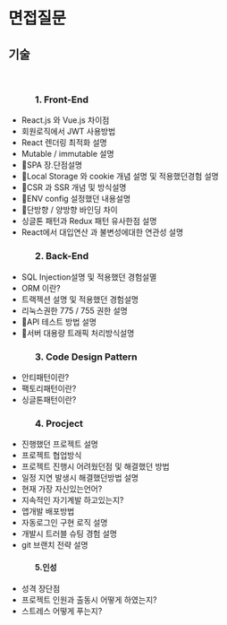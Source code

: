 <h1>면접질문</h1>
<h2>기술</h2>
<br/>
 <p>
<ul>
 <ol><h3>1. Front-End</h3></ol>
   <li>React.js 와 Vue.js 차이점</li>
   <li>회원로직에서 JWT 사용방법</li>
   <li>React 렌더링 최적화 설명</li>
   <li>Mutable / immutable 설명</li>
   <li>SPA 장.단점설명</li>
   <li>Local Storage 와 cookie 개념 설명 및 적용했던경험 설명</li>
   <li>CSR 과 SSR 개념 및 방식설명</li>
   <li>ENV config 설정했던 내용설명</li>
   <li>단방향 / 양방향 바인딩 차이</li>
   <li>싱글톤 패턴과 Redux 패턴 유사한점 설명</li>
   <li>React에서 대입연산 과 불변성에대한 연관성 설명</li>
 </ul>
</p>
<p>
 <ul>
  <ol><h3>2. Back-End</h3></ol>
   <li>SQL Injection설명 및 적용했던 경험설멸</li>
   <li>ORM 이란?</li>
  <li>트랙젝션 설명 및 적용했던 경험설명</li>
  <li>리눅스권한 775 / 755 권한 설명</li>
  <li>API 테스트 방법 설명</li>
  <li>서버 대용량 트래픽 처리방식설명</li>
 </ul>
</p>
<p>
 <ul>
  <ol><h3>3. Code Design Pattern</h3></ol>
   <li>안티패턴이란?</li>
   <li>팩토리패턴이란?</li>
   <li>싱글톤패턴이란?</li>
 </ul>
</p>
<p>
 <ul>
  <ol><h3>4. Procject</h3></ol>
   <li>진행했던 프로젝트 설명</li>
   <li>프로젝트 협업방식</li>
   <li>프로젝트 진행시 어려웠던점 및 해결했던 방법</li>
  <li>일정 지연 발생시 해결했던방법 설명</li>
  <li>현재 가장 자신있는언어?</li>
  <li>지속적인 자기계발 하고있는지?</li>
  <li>앱개발 배포방법</li>
  <li>자동로그인 구현 로직 설명</li>
  <li>개발시 트러블 슈팅 경험 설명</li>
  <li>git 브랜치 전략 설명</li>
 </ul>
</p>

<p>
 <ul>
  <ol><h4>5.인성 </h4></ol>
  <li>성격 장단점</li>
  <li>프로젝트 인원과 출동시 어떻게 하였는지?</li>
  <li>스트레스 어떻게 푸는지?</li>
 </ul>
</p>
